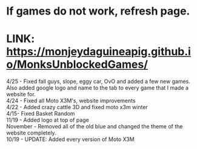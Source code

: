 # If games do not work, refresh page.                                                                                                              
# LINK: https://monjeydaguineapig.github.io/MonksUnblockedGames/
4/25 - Fixed fall guys, slope, eggy car, OvO and added a few new games. Also added google logo and name to the tab to every game that I made a website for.                          
4/24 - Fixed all Moto X3M's, website improvements                                                                                    
4/22 - Added crazy cattle 3D and fixed moto x3m winter                                                 
4/15- Fixed Basket Random                                             
11/19 - Added logo at top of page                                         
November - Removed all of the old blue and changed the theme of the website completely.                                           
10/19 - UPDATE: Added every version of Moto X3M                                              
